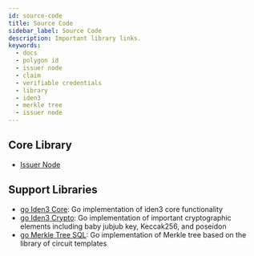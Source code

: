 ```yaml
---
id: source-code
title: Source Code
sidebar_label: Source Code
description: Important library links.
keywords: 
  - docs
  - polygon id
  - issuer node
  - claim
  - verifiable credentials
  - library
  - iden3 
  - merkle tree
  - issuer node
---
```


## Core Library

- [Issuer Node](https://github.com/0xPolygonID/issuer-node)
 
## Support Libraries
 
- <a href="https://github.com/iden3/go-iden3-core" target="_blank">go Iden3 Core</a>: Go implementation of iden3 core functionality  
- <a href="https://github.com/iden3/go-iden3-crypto" target="_blank">go Iden3 Crypto</a>: Go implementation of important cryptographic elements including baby jubjub key, Keccak256, and poseidon 
- <a href="https://github.com/iden3/go-merkletree-sql" target="_blank">go Merkle Tree SQL</a>: Go implementation of Merkle tree based on the library of circuit templates
